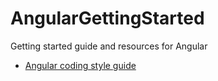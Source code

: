 # AngularGettingStarted
Getting started guide and resources for Angular

- [Angular coding style guide](https://angular.io/guide/styleguide)
